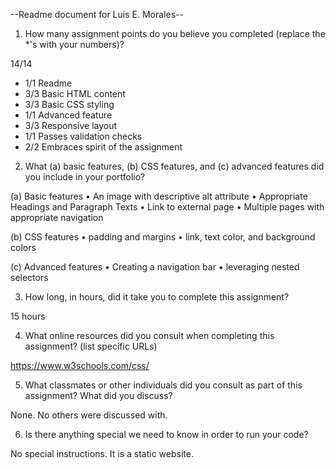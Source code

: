 --Readme document for Luis E. Morales--

1. How many assignment points do you believe you completed (replace the *'s with your numbers)?

14/14
- 1/1 Readme
- 3/3 Basic HTML content
- 3/3 Basic CSS styling
- 1/1 Advanced feature
- 3/3 Responsive layout
- 1/1 Passes validation checks
- 2/2 Embraces spirit of the assignment

2. What (a) basic features, (b) CSS features, and (c) advanced features did you include in your portfolio?

(a) Basic features
• An image with descriptive alt attribute
• Appropriate Headings and Paragraph Texts
• Link to external page
• Multiple pages with appropriate navigation

(b) CSS features
• padding and margins
• link, text color, and background colors

(c) Advanced features
• Creating a navigation bar
• leveraging nested selectors

3. How long, in hours, did it take you to complete this assignment?

15 hours

4. What online resources did you consult when completing this assignment? (list specific URLs)

https://www.w3schools.com/css/

5. What classmates or other individuals did you consult as part of this assignment? What did you discuss?

None. No others were discussed with.

6. Is there anything special we need to know in order to run your code?

No special instructions. It is a static website.
